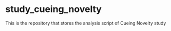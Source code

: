# study_cueing_novelty
This is the repository that stores the analysis script of Cueing Novelty study
